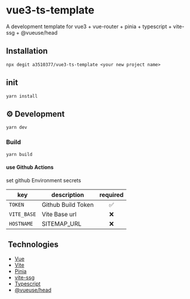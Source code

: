# vue3-ts-template

A development template for vue3 + vue-router + pinia + typescript + vite-ssg + @vueuse/head

## Installation

```shell
npx degit a3510377/vue3-ts-template <your new project name>
```

## init

```shell
yarn install
```

## ⚙️ Development

```shell
yarn dev
```

### Build

```shell
yarn build
```

#### use Github Actions

set github Environment secrets

| key         | description        | required |
| ----------- | ------------------ | :------: |
| `TOKEN`     | Github Build Token |    ✅     |
| `VITE_BASE` | Vite Base url      |    ❌     |
| `HOSTNAME`  | SITEMAP_URL        |    ❌     |

## ️ Technologies

- [Vue](https://vuejs.org/)
- [Vite](https://vitejs.dev/)
- [Pinia](https://pinia.vuejs.org/)
- [vite-ssg](https://github.com/antfu/vite-ssg)
- [Typescript](https://www.typescriptlang.org/)
- [@vueuse/head](https://github.com/vueuse/head)
